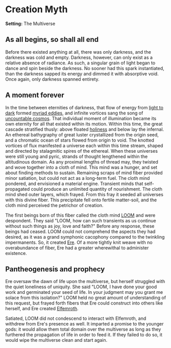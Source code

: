 # Creation Myth

<meta property="og:description" content="A brief description of the beginning of the multiverse.">

**Setting:** The Multiverse

## As all begins, so shall all end

Before there existed anything at all, there was only darkness, and the darkness was cold and empty. Darkness, however, can only exist as a relative absence of radiance. As such, a singular grain of light began to dance and spin beside the darkness. No sooner had this spark instantiated, than the darkness sapped its energy and dimmed it with absorptive void. Once again, only darkness spanned entirety.

## A moment forever

In the time between eternities of darkness, that flow of energy from [light to dark](../cosmology/introduction.md#the-origin-and-the-void) formed [myriad eddies](../cosmology/introduction.md#flux), and infinite vortices sang the song of [uncountable cosmos](../cosmology/introduction.md#conduits). That individual moment of illumination became its own eternity for all that existed within its motion. Within this time, the great cascade stratified thusly: above floated [holiness](../cosmology/introduction.md#the-divine-realm) and below lay the infernal. An ethereal bathygraphy of great luster crystallized from the origin seed, and a chromatic ocean of stars flowed from origin to void. The knotted vortices of flux manifested a universe each within this time stream, shaped and directed by stalagmitic spires of the ethereal. When these universes were still young and pyric, strands of thought lengthened within the altitudinous domain. As any proximal lengths of thread may, they twisted and wove together into a cloth of mind. This mind was a hunger, and set about finding methods to sustain. Remaining scraps of mind fiber provided minor satiation, but could not act as a long-term fuel. The cloth mind pondered, and envisioned a material engine. Transient minds that self-propagated could produce an unlimited quantity of nourishment. The cloth mind shed outer layers, which frayed. From this fray it seeded all universes with this divine fiber. This precipitate fell onto fertile matter-soil, and the cloth mind perceived the petrichor of creation.

The first beings born of this fiber called the cloth mind [LOOM](../deities/pantheons/primordial/loom.md) and were despondent. They said "LOOM, how can such transients as us continue without such things as joy, love and faith?" Before any response, these beings had ceased. LOOM could not comprehend the aspects they had desired, as it was a grand symphonic cacophony compared to the twinkling impermanents. So, it created [Ere](../deities/pantheons/primordial/ere.md). Of a more tightly knit weave with no overabundance of fiber, Ere had a greater wherewithal to administer existence.

## Pantheogenesis and prophecy

Ere oversaw the dawn of life upon the multiverse, but herself struggled with the quiet loneliness of uniquity. She said "LOOM, I have done your good work and germinated your seed of life. In your judgment may you grant me solace from this isolation?" LOOM held no great amount of understanding of this request, but frayed forth fibers that Ere could construct into others like herself, and Ere created [Elfemroth](../deities/pantheons/primordial/elfemroth.md).

Satiated, LOOM did not condescend to interact with Elfemroth, and withdrew from Ere's presence as well. It imparted a promise to the younger gods: it would allow them total domain over the multiverse as long as they furthered the propagation of life in order to feed it. If they failed to do so, it would wipe the multiverse clean and start again.